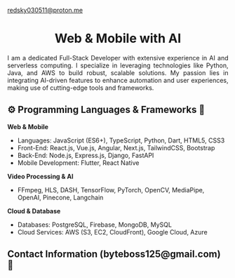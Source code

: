 <!-- README.md -->
redsky030511@proton.me
<h1 align="center">Web & Mobile with AI</h1>

<p align="justify">
  I am a dedicated Full-Stack Developer with extensive experience in AI and serverless computing. I specialize in leveraging technologies like Python, Java, and AWS to build robust, scalable solutions. My passion lies in integrating AI-driven features to enhance automation and user experiences, making use of cutting-edge tools and frameworks.
</p>

<h2>⚙ Programming Languages & Frameworks 🏹</h2>

**Web & Mobile**
- Languages: JavaScript (ES6+), TypeScript, Python, Dart, HTML5, CSS3
- Front-End: React.js, Vue.js, Angular, Next.js, TailwindCSS, Bootstrap
- Back-End: Node.js, Express.js, Django, FastAPI
- Mobile Development: Flutter, React Native

**Video Processing & AI**
- FFmpeg, HLS, DASH, TensorFlow, PyTorch, OpenCV, MediaPipe, OpenAI, Pinecone, Langchain

**Cloud & Database**
- Databases: PostgreSQL, Firebase, MongoDB, MySQL
- Cloud Services: AWS (S3, EC2, CloudFront), Google Cloud, Azure

<h2>Contact Information (byteboss125@gmail.com) 🤝</h2>
